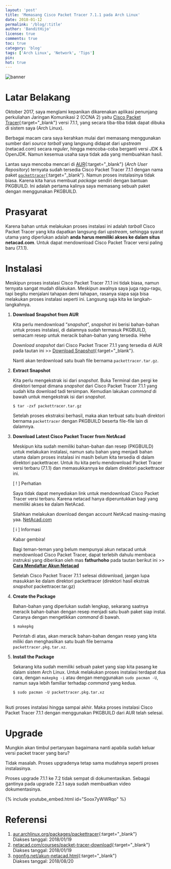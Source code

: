 ```yaml
---
layout: 'post'
title: 'Memasang Cisco Packet Tracer 7.1.1 pada Arch Linux'
date: 2018-01-12
permalink: '/blog/:title'
author: 'BanditHijo'
license: true
comments: true
toc: true
category: 'blog'
tags: ['Arch Linux', 'Network', 'Tips']
pin:
hot: true
---
```


<img class="post-body-img" src="{{ site.lazyload.logo_blank_banner }}" data-echo="https://4.bp.blogspot.com/-BowYWqgwdWY/WmHgRqi8cFI/AAAAAAAAG6E/Q3vgYPF4blEWr4CfCfepG8ld3zXlghOjQCEwYBhgL/s1600/Default%2BHeader%2BTemplate%2BPost%2B2X.png" onerror="imgError(this);" alt="banner">

# Latar Belakang
Oktober 2017, saya menglami kepanikan dikarenakan aplikasi penunjang perkuliahan Jaringan Komunikasi 2 (CCNA 2) yaitu [Cisco Packet Tracer](https://www.netacad.com/courses/packet-tracer-download/){:target="_blank"} versi 7.1.1, yang secara tiba-tiba tidak dapat dibuka di sistem saya (Arch Linux).

Berbagai macam cara saya kerahkan mulai dari memasang menggunakan sumber dari _source tarball_ yang langsung didapat dari _upstream_ (netacad.com) secara _reguler_, hingga mencoba-coba berganti versi JDK & OpenJDK. Namun kesemua usaha saya tidak ada yang membuahkan hasil.

Lantas saya mencoba mencari di [AUR](https://aur.archlinux.org/){:target="_blank"} (_Arch User Repository_) ternyata sudah tersedia Cisco Packet Tracer 7.1.1 dengan nama paket [`packettracer`](https://aur.archlinux.org/packages/packettracer){:target="_blank"}. Namun proses instalasinya tidak biasa. Karena kita harus membuat _package_ sendiri dengan bantuan PKGBUILD. Ini adalah pertama kalinya saya memasang sebuah paket dengan menggunakan PKGBUILD.

# Prasyarat
Karena bahan untuk melakukan proses instalasi ini adalah _tarball_ Cisco Packet Tracer yang kita dapatkan langsung dari _upstream_, sehingga syarat utama yang diperlukan adalah **anda harus memiliki akses ke dalam situs netacad.com**. Untuk dapat mendownload Cisco Packet Tracer versi paling baru (7.1.1).

# Instalasi
Meskipun proses instalasi Cisco Packet Tracer 7.1.1 ini tidak biasa, namun ternyata sangat mudah dilakukan. Meskipun awalnya saya juga ragu-ragu, tapi begitu menjalani tahapan demi tahapan, rasanya siapa saja bisa melakukan proses instalasi seperti ini. Langsung saja kita ke langkah-langkahnya.

1. **Download Snapshot from AUR**

    Kita perlu mendownload “_snapshot_”, _snapshot_ ini berisi bahan-bahan untuk proses instalasi, di dalamnya sudah termasuk PKGBUILD, semacam resep untuk meracik bahan-bahan yang tersedia. Hehe

    _Download snapshot_ dari Cisco Packet Tracer 7.1.1 yang tersedia di AUR pada tautan ini >> [Download Snapshot](https://aur.archlinux.org/cgit/aur.git/snapshot/packettracer.tar.gz){:target="_blank"}.

    Nanti akan terdownload satu buah file bernama `packettracer.tar.gz`.

2. **Extract Snapshot**

    Kita perlu mengekstrak isi dari _snapshot_. Buka Terminal dan pergi ke direktori tempat dimana _snapshot_ dari Cisco Packet Tracer 7.1.1 yang sudah kita download tadi tersimpan. Kemudian lakukan _command_ di bawah untuk mengekstrak isi dari _snapshot_.
    ```
    $ tar -zxf packettracer.tar.gz
    ```

    Setelah proses ekstraksi berhasil, maka akan terbuat satu buah direktori bernama `packettracer` dengan PKGBUILD beserta file-file lain di dalamnya.

3. **Download Latest Cisco Packet Tracer from NetAcad**

    Meskipun kita sudah memiliki bahan-bahan dan resep (PKGBUILD) untuk melakukan instalasi, namun satu bahan yang menjadi bahan utama dalam proses instalasi ini masih belum kita tersedia di dalam direktori packettracer. Untuk itu kita perlu mendownload Packet Tracer versi terbaru (7.1.1) dan memasukkannya ke dalam direktori packettracer ini.

    <div class="blockquote-red">
    <div class="blockquote-red-title">[ ! ] Perhatian</div>
    <p>Saya tidak dapat menyediakan link untuk mendownload Cisco Packet Tracer versi terbaru. Karena netacad hanya diperuntukkan bagi yang memiliki akses ke dalam NetAcad.</p>
    <p>Silahkan melakukan download dengan account NetAcad masing-masing yaa. <a href="http://netacad.com/">NetAcad.com</a></p>
    </div>

    <div class="blockquote-blue">
    <div class="blockquote-blue-title">[ i ] Informasi</div>
    <!-- <h2 style="color: #444d56;border&#45;bottom: 1px dashed #BE7000;margin&#45;top:0;margin&#45;bottom:10px;padding&#45;bottom:10px;">[ i ] Informasi</h2> -->
    <p>Kabar gembira!</p>
    <p>Bagi teman-teman yang belum mempunyai akun netacad untuk mendownload Cisco Packet Tracer, dapat terlebih dahulu membaca instruksi yang diberikan oleh mas <b>fathurhoho</b> pada tautan berikut ini >> <a href="https://ngonfig.net/akun-netacad.html" target="_blank"><b>Cara Mendaftar Akun Netacad</b></a></p>
    </div>

    Setelah Cisco Packet Tracer 7.1.1 selesai didownload, jangan lupa masukkan ke dalam direktori packettracer (direktori hasil ekstrak _snapshot_ packettracer.tar.gz)

4. **Create the Package**

    Bahan-bahan yang diperlukan sudah lengkap, sekarang saatnya meracik bahan-bahan dengan resep menjadi satu buah paket siap instal. Caranya dengan mengetikkan _command_ di bawah.
    ```
    $ makepkg
    ```

    Perintah di atas, akan meracik bahan-bahan dengan resep yang kita miliki dan menghasilkan satu buah file bernama `packettracer.pkg.tar.xz`.

5. **Install the Package**

    Sekarang kita sudah memiliki sebuah paket yang siap kita pasang ke dalam sistem Arch Linux. Untuk melakukan proses instalasi terdapat dua cara, dengan `makepkg -i` atau dengan menggunakan `sudo pacman -U`, namun saya lebih familiar terhadap _command_ yang kedua.
    ```
    $ sudo pacman -U packettracer.pkg.tar.xz
    ```

<br>
Ikuti proses instalasi hingga sampai akhir. Maka proses instalasi Cisco Packet Tracer 7.1.1 dengan menggunakan PKGBUILD dari AUR telah selesai.

# Upgrade

Mungkin akan timbul pertanyaan bagaimana nanti apabila sudah keluar versi packet tracer yang baru?

Tidak masalah. Proses upgradenya tetap sama mudahnya seperti proses instalasinya.

Proses upgrade 7.1.1 ke 7.2 tidak sempat di dokumentasikan. Sebagai gantinya pada upgrade 7.2.1 saya sudah membuatkan video dokumentasinya.

{% include youtube_embed.html id="Soox7yWWRqo" %}

# Referensi
1. [aur.archlinux.org/packages/packettracer](https://aur.archlinux.org/packages/packettracer){:target="_blank"}
<br>Diakses tanggal: 2018/01/19
2. [netacad.com/courses/packet-tracer-download](https://www.netacad.com/courses/packet-tracer-download/){:target="_blank"}
<br>Diakses tanggal: 2018/01/19
3. [ngonfig.net/akun-netacad.html](https://ngonfig.net/akun-netacad.html){:target="_blank"}
<br>Diakses tanggal: 2018/08/20
